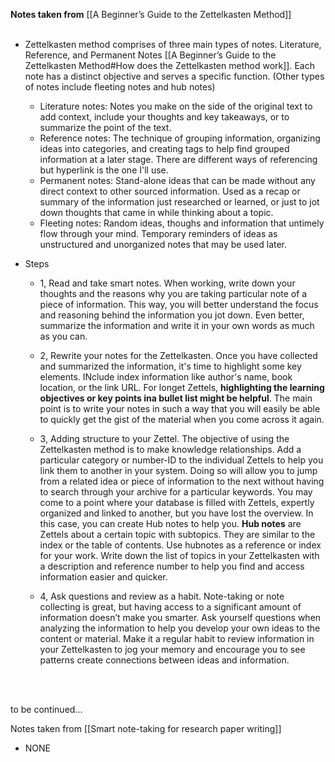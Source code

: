 
**Notes taken from** [[A Beginner’s Guide to the Zettelkasten Method]]      
<br>


- Zettelkasten method comprises of three main types of notes. Literature, Reference, and Permanent Notes [[A Beginner’s Guide to the Zettelkasten Method#How does the Zettelkasten method work]]. Each note has a distinct objective and serves a specific function. (Other types of notes include fleeting notes and hub notes)
	- Literature notes: Notes you make on the side of the original text to add context, include your thoughts and key takeaways, or to summarize the point of the text. 
	- Reference notes: The technique of grouping information, organizing ideas into categories, and creating tags to help find grouped information at a later stage. There are different ways of referencing but hyperlink is the one I'll use. 
	- Permanent notes:  Stand-alone ideas that can be made without any direct context to other sourced information. Used as a recap or summary of the information just researched or learned, or just to jot down thoughts that came in while thinking about a topic. 
	- Fleeting notes: Random ideas, thoughs and information that untimely flow through your mind. Temporary reminders of ideas as unstructured and unorganized notes that may be used later. 


- Steps 
	- 1, Read and take smart notes. When working, write down your thoughts and the reasons why you are taking particular note of a piece of information. This way, you will better understand the focus and reasoning behind the information you jot down. Even better, summarize the information and write it in your own words as much as you can.
 
	- 2, Rewrite your notes for the Zettelkasten. Once you have collected and summarized the information, it's time to highlight some key elements. INclude index information like author's name, book location, or the link URL. For longet Zettels, **highlighting the learning objectives or key points ina  bullet list might be helpful**. The main point is to write your notes in such a way that you will easily be able to quickly get the gist of the material when you come across it again. 
	
	- 3, Adding structure to your Zettel. The objective of using the Zettelkasten method is to make knowledge relationships. Add a particular category or number-ID to the individual Zettels to help you link them to another in your system. Doing so will allow you to jump from a related idea or piece of information to the next without having to search through your archive for a particular keywords. You may come to a point where your database is filled with Zettels, expertly organized and linked to another, but you have lost the overview. In this case, you can create Hub notes to help you. **Hub notes** are Zettels about a certain topic with subtopics. They are similar to the index or the table of contents. Use hubnotes as a reference or index for your work. Write down the list of topics in your Zettelkasten with a description and reference number to help you find and access information easier and quicker.
	
	- 4, Ask questions and review as a habit. Note-taking or note collecting is great, but having access to a significant amount of information doesn’t make you smarter. Ask yourself questions when analyzing the information to help you develop your own ideas to the content or material. Make it a regular habit to review information in your Zettelkasten to jog your memory and encourage you to see patterns create connections between ideas and information.
	
<br>
<br>

to be continued... 

Notes taken from [[Smart note-taking for research paper writing]]
- NONE





